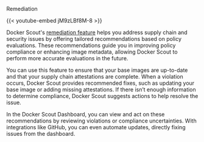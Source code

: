 Remediation


{{< youtube-embed jM9zLBf8M-8 >}}

Docker Scout's [remediation feature](/manuals/scout/policy/remediation.md)
helps you address supply chain and security issues by offering tailored
recommendations based on policy evaluations. These recommendations guide you in
improving policy compliance or enhancing image metadata, allowing Docker Scout
to perform more accurate evaluations in the future.

You can use this feature to ensure that your base images are up-to-date and
that your supply chain attestations are complete. When a violation occurs,
Docker Scout provides recommended fixes, such as updating your base image or
adding missing attestations. If there isn’t enough information to determine
compliance, Docker Scout suggests actions to help resolve the issue.

In the Docker Scout Dashboard, you can view and act on these recommendations by
reviewing violations or compliance uncertainties. With integrations like
GitHub, you can even automate updates, directly fixing issues from the
dashboard.

<div id="scout-lp-survey-anchor"></div>

